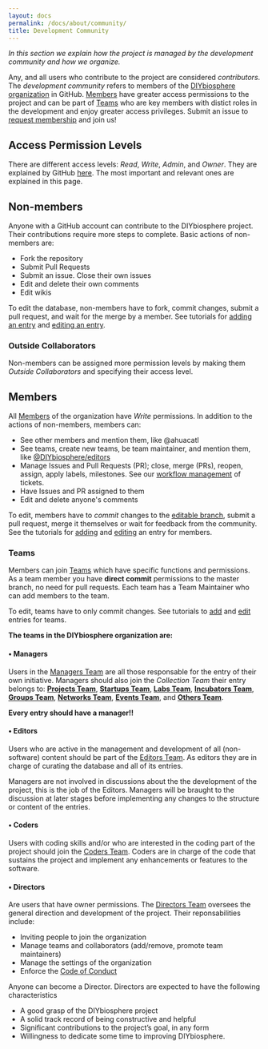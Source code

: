 ```yaml
---
layout: docs
permalink: /docs/about/community/
title: Development Community
---
```


_In this section we explain how the project is managed by the development community and how we organize._

Any, and all users who contribute to the project are considered _contributors_. The _development community_ refers to members of the [DIYbiosphere organization] in GitHub. [Members](#members) have greater access permissions to the project and can be part of [Teams](#teams) who are key members with distict roles in the development and enjoy greater access privileges. Submit an issue to [request membership] and join us!

## Access Permission Levels
There are different access levels: _Read_, _Write_, _Admin_, and _Owner_. They are explained by GitHub [here]. The most important and relevant ones are explained in this page.

## Non-members
Anyone with a GitHub account can contribute to the DIYbiosphere project. Their contributions require more steps to complete. Basic actions of non-members are:

- Fork the repository
- Submit Pull Requests
- Submit an issue. Close their own issues
- Edit and delete their own comments
- Edit wikis

To edit the database, non-members have to fork, commit changes, submit a pull request, and wait for the merge by a member. See tutorials for [adding an entry] and [editing an entry].

### Outside Collaborators
Non-members can be assigned more permission levels by making them _Outside Collaborators_ and specifying their access level.

## Members
All [Members] of the organization have _Write_ permissions. In addition to the actions of non-members, members can:

- See other members and mention them, like @ahuacatl
- See teams, create new teams, be team maintainer, and mention them, like [@DIYbiosphere/editors]
- Manage Issues and Pull Requests (PR); close, merge (PRs), reopen, assign, apply labels, milestones. See our [workflow management] of tickets.
- Have Issues and PR assigned to them
- Edit and delete anyone's comments

To edit, members have to _commit_ changes to the [editable branch], submit a pull request, merge it themselves or wait for feedback from the community. See the tutorials for [adding] and [editing] an entry for members.

### Teams
Members can join [Teams] which have specific functions and permissions. As a team member you have **direct commit** permissions to the master branch, no need for pull requests. Each team has a Team Maintainer who can add members to the team.

To edit, teams have to only commit changes. See tutorials to [add] and [edit] entries for teams.

**The teams in the DIYbiosphere organization are:**

#### • Managers
Users in the [Managers Team] are all those responsable for the entry of their own initiative.  Managers should also join the _Collection Team_ their entry belongs to: **[Projects Team]**, **[Startups Team]**, **[Labs Team]**, **[Incubators Team]**, **[Groups Team]**, **[Networks Team]**, **[Events Team]**, and **[Others Team]**.

**Every entry should have a manager!!**

#### • Editors
Users who are active in the management and development of all (non-software) content should be part of the [Editors Team]. As editors they are in charge of curating the database and all of its entries.

Managers are not involved in discussions about the the development of the project, this is the job of the Editors. Managers will be braught to the discussion at later stages before implementing any changes to the structure or content of the entries.

#### • Coders
Users with coding skills and/or who are interested in the coding part of the project should join the [Coders Team]. Coders are in charge of the code that sustains the project and implement any enhancements or features to the software.

#### • Directors
Are users that have owner permissions. The [Directors Team] oversees the general direction and development of the project. Their reponsabilities include:

- Inviting people to join the organization
- Manage teams and collaborators (add/remove, promote team maintainers)
- Manage the settings of the organization
- Enforce the [Code of Conduct]

Anyone can become a Director. Directors are expected to have the following characteristics

- A good grasp of the DIYbiosphere project
- A solid track record of being constructive and helpful
- Significant contributions to the project’s goal, in any form
- Willingness to dedicate some time to improving DIYbiosphere.


[Repository]: https://github.com/DIYbiosphere/sphere.dir "Go to DIYbiosphere repository"
[DIYbiosphere organization]: https://github.com/DIYbiosphere "Go to the DIYbiosphere organization GitHub page"
[Request membership]: /docs/help/contributing/#membership-request "How to request membership"
[here]: https://help.github.com/articles/repository-permission-levels-for-an-organization/ "Learn about permission levels from GitHub"
[workflow management]: /docs/help/workflow/ "Learn how tickets are managed and organized"
[adding an entry]: /docs/help/tutorials/add-entry/ "How to add an entry"
[editing an entry]: /docs/help/tutorials/edit-entry/ "How to edit an entry"
[editable branch]: https://github.com/DIYbiosphere/sphere.dir/tree/editable "Go directly to the "
[adding]: /docs/help/tutorials/add-entry-member/ "How to add an entry"
[editing]: /docs/help/tutorials/edit-entry-member/ "How to edit an entry"
[add]: /docs/help/tutorials/add-entry-teams/ "How to add an entry"
[edit]: /docs/help/tutorials/edit-entry-teams/ "How to edit an entry"
[Members]: https://github.com/orgs/DIYbiosphere/people "See all members of the DIYbiosphere organization"
[Teams]: https://github.com/orgs/DIYbiosphere/teams "See all teams of the DIYbiosphere"
[Managers Team]: https://github.com/orgs/DIYbiosphere/teams/managers "See all Managers"
[Projects Team]: https://github.com/orgs/DIYbiosphere/teams/projects "See all Project managers"
[Startups Team]: https://github.com/orgs/DIYbiosphere/teams/startups "See all Startup managers"
[Labs Team]: https://github.com/orgs/DIYbiosphere/teams/labs "See all Lab managers"
[Incubators Team]: https://github.com/orgs/DIYbiosphere/teams/incubators "See all Incubator managers"
[Groups Team]: https://github.com/orgs/DIYbiosphere/teams/groups "See all Group managers"
[Networks Team]: https://github.com/orgs/DIYbiosphere/teams/networks "See all Network managers"
[Events Team]: https://github.com/orgs/DIYbiosphere/teams/events "See all Event managers"
[Others Team]: https://github.com/orgs/DIYbiosphere/teams/others "See all Other managers"
[Editors Team]: https://github.com/orgs/DIYbiosphere/teams/editors "See all Editors"
[Coders Team]: https://github.com/orgs/DIYbiosphere/teams/coders "See all Coders"
[Directors Team]: https://github.com/orgs/DIYbiosphere/teams/directors "See all Directors"
[code of conduct]: /docs/about/coc/ "Learn the Code of Conduct of the DIYbiosphere project"
[@DIYbiosphere/editors]: https://github.com/orgs/DIYbiosphere/teams/editors
